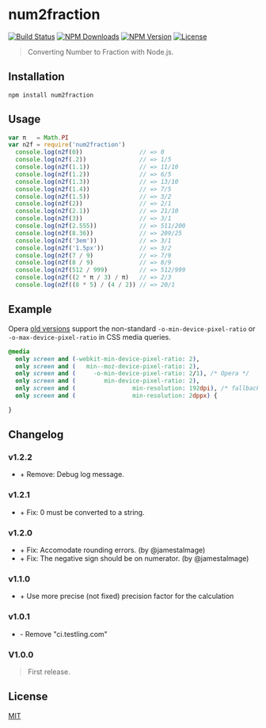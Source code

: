 # num2fraction

[![Build Status](https://travis-ci.org/yisibl/num2fraction.svg)](https://travis-ci.org/yisibl/num2fraction)
[![NPM Downloads](https://img.shields.io/npm/dm/num2fraction.svg?style=flat)](https://www.npmjs.com/package/num2fraction)
[![NPM Version](http://img.shields.io/npm/v/num2fraction.svg?style=flat)](https://www.npmjs.com/package/num2fraction)
[![License](https://img.shields.io/npm/l/num2fraction.svg?style=flat)](http://opensource.org/licenses/MIT)

> Converting Number to Fraction with Node.js.

## Installation

```console
npm install num2fraction
```

## Usage

```js
var π   = Math.PI
var n2f = require('num2fraction')
  console.log(n2f(0))                // => 0
  console.log(n2f(.2))               // => 1/5
  console.log(n2f(1.1))              // => 11/10
  console.log(n2f(1.2))              // => 6/5
  console.log(n2f(1.3))              // => 13/10
  console.log(n2f(1.4))              // => 7/5
  console.log(n2f(1.5))              // => 3/2
  console.log(n2f(2))                // => 2/1
  console.log(n2f(2.1))              // => 21/10
  console.log(n2f(3))                // => 3/1
  console.log(n2f(2.555))            // => 511/200
  console.log(n2f(8.36))             // => 209/25
  console.log(n2f('3em'))            // => 3/1
  console.log(n2f('1.5px'))          // => 3/2
  console.log(n2f(7 / 9)             // => 7/9
  console.log(n2f(8 / 9)             // => 8/9
  console.log(n2f(512 / 999)         // => 512/999
  console.log(n2f((2 * π / 3) / π)   // => 2/3
  console.log(n2f((8 * 5) / (4 / 2)) // => 20/1
```

## Example

Opera [old versions](http://www.opera.com/docs/specs/presto28/css/o-vendor/) support the non-standard `-o-min-device-pixel-ratio` or `-o-max-device-pixel-ratio` in CSS media queries.

```css
@media
  only screen and (-webkit-min-device-pixel-ratio: 2),
  only screen and (   min--moz-device-pixel-ratio: 2),
  only screen and (     -o-min-device-pixel-ratio: 2/1), /* Opera */
  only screen and (        min-device-pixel-ratio: 2),
  only screen and (                min-resolution: 192dpi), /* fallback */
  only screen and (                min-resolution: 2dppx) {

}
```

## Changelog

### v1.2.2

* \+ Remove: Debug log message.

### v1.2.1

* \+ Fix: 0 must be converted to a string.

### v1.2.0

* \+ Fix: Accomodate rounding errors. (by @jamestalmage)
* \+ Fix: The negative sign should be on numerator. (by @jamestalmage)

### v1.1.0

* \+ Use more precise (not fixed) precision factor for the calculation

### v1.0.1

* \- Remove "ci.testling.com"

### V1.0.0

> First release.

## License

[MIT](LICENSE)
